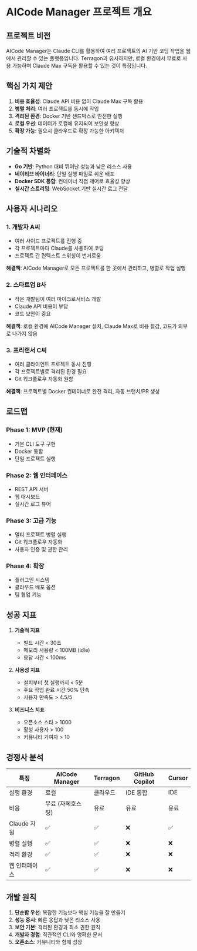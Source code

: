 # AICode Manager 프로젝트 개요

## 프로젝트 비전
AICode Manager는 Claude CLI를 활용하여 여러 프로젝트의 AI 기반 코딩 작업을 웹에서 관리할 수 있는 플랫폼입니다. Terragon과 유사하지만, 로컬 환경에서 무료로 사용 가능하며 Claude Max 구독을 활용할 수 있는 것이 특징입니다.

## 핵심 가치 제안
1. **비용 효율성**: Claude API 비용 없이 Claude Max 구독 활용
2. **병렬 처리**: 여러 프로젝트를 동시에 작업
3. **격리된 환경**: Docker 기반 샌드박스로 안전한 실행
4. **로컬 우선**: 데이터가 로컬에 유지되어 보안성 향상
5. **확장 가능**: 필요시 클라우드로 확장 가능한 아키텍처

## 기술적 차별화
- **Go 기반**: Python 대비 뛰어난 성능과 낮은 리소스 사용
- **네이티브 바이너리**: 단일 실행 파일로 쉬운 배포
- **Docker SDK 통합**: 컨테이너 직접 제어로 효율성 향상
- **실시간 스트리밍**: WebSocket 기반 실시간 로그 전달

## 사용자 시나리오

### 1. 개발자 A씨
- 여러 사이드 프로젝트를 진행 중
- 각 프로젝트마다 Claude를 사용하여 코딩
- 프로젝트 간 컨텍스트 스위칭이 번거로움

**해결책**: AICode Manager로 모든 프로젝트를 한 곳에서 관리하고, 병렬로 작업 실행

### 2. 스타트업 B사
- 작은 개발팀이 여러 마이크로서비스 개발
- Claude API 비용이 부담
- 코드 보안이 중요

**해결책**: 로컬 환경에 AICode Manager 설치, Claude Max로 비용 절감, 코드가 외부로 나가지 않음

### 3. 프리랜서 C씨
- 여러 클라이언트 프로젝트 동시 진행
- 각 프로젝트별로 격리된 환경 필요
- Git 워크플로우 자동화 원함

**해결책**: 프로젝트별 Docker 컨테이너로 완전 격리, 자동 브랜치/PR 생성

## 로드맵

### Phase 1: MVP (현재)
- 기본 CLI 도구 구현
- Docker 통합
- 단일 프로젝트 실행

### Phase 2: 웹 인터페이스
- REST API 서버
- 웹 대시보드
- 실시간 로그 뷰어

### Phase 3: 고급 기능
- 멀티 프로젝트 병렬 실행
- Git 워크플로우 자동화
- 사용자 인증 및 권한 관리

### Phase 4: 확장
- 플러그인 시스템
- 클라우드 배포 옵션
- 팀 협업 기능

## 성공 지표
1. **기술적 지표**
   - 빌드 시간 < 30초
   - 메모리 사용량 < 100MB (idle)
   - 응답 시간 < 100ms

2. **사용성 지표**
   - 설치부터 첫 실행까지 < 5분
   - 주요 작업 완료 시간 50% 단축
   - 사용자 만족도 > 4.5/5

3. **비즈니스 지표**
   - 오픈소스 스타 > 1000
   - 활성 사용자 > 100
   - 커뮤니티 기여자 > 10

## 경쟁사 분석

| 특징 | AICode Manager | Terragon | GitHub Copilot | Cursor |
|------|---------------|----------|----------------|---------|
| 실행 환경 | 로컬 | 클라우드 | IDE 통합 | IDE |
| 비용 | 무료 (자체호스팅) | 유료 | 유료 | 유료 |
| Claude 지원 | ✅ | ✅ | ❌ | ✅ |
| 병렬 실행 | ✅ | ✅ | ❌ | ❌ |
| 격리 환경 | ✅ | ✅ | ❌ | ❌ |
| 웹 인터페이스 | ✅ | ✅ | ❌ | ❌ |

## 개발 원칙
1. **단순함 우선**: 복잡한 기능보다 핵심 기능을 잘 만들기
2. **성능 중시**: 빠른 응답과 낮은 리소스 사용
3. **보안 기본**: 격리된 환경과 최소 권한 원칙
4. **개발자 경험**: 직관적인 CLI와 명확한 문서
5. **오픈소스**: 커뮤니티와 함께 성장